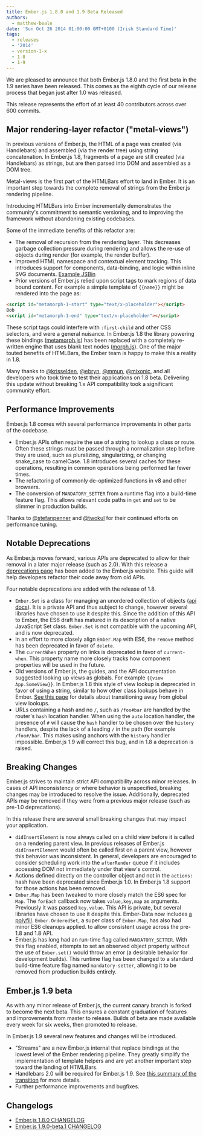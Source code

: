 ```yaml
---
title: Ember.js 1.8.0 and 1.9 Beta Released
authors:
  - matthew-beale
date: 'Sun Oct 26 2014 01:00:00 GMT+0100 (Irish Standard Time)'
tags:
  - releases
  - '2014'
  - version-1-x
  - 1-8
  - 1-9
---
```



We are pleased to announce that both Ember.js 1.8.0 and the first beta in the
1.9 series have been released. This comes as the eighth cycle of our release
process that began just after 1.0 was released.

This release represents the effort of at least 40 contributors across over 600 commits.

## Major rendering-layer refactor ("metal-views")

In previous versions of Ember.js, the HTML of a page was created (via
Handlebars) and assembled (via the render tree) using string concatenation. In
Ember.js 1.8, fragments of a page are still created (via Handlebars) as
strings, but are then parsed into DOM and assembled as a DOM tree.

Metal-views is the first part of the HTMLBars effort to land in Ember. It is
an important step towards the complete removal of strings from the Ember.js
rendering pipeline.

Introducing HTMLBars into Ember incrementally demonstrates the community's
commitment to semantic versioning, and to improving the framework without
abandoning existing codebases.

Some of the immediate benefits of this refactor are:

* The removal of recursion from the rendering layer. This decreases garbage
collection pressure during rendering and allows the re-use of objects during
render (for example, the render buffer).
* Improved HTML namespace and contextual element tracking. This introduces
support for components, data-binding, and logic within inline SVG documents.
[Example JSBin](http://jsbin.com/woxes/8/)
* Prior versions of Ember.js relied upon script tags to mark
regions of data bound content. For example a simple template of `{{name}}`
might be rendered into the page as:

```html
<script id="metamorph-1-start" type="text/x-placeholder"></script>
Bob
<script id="metamorph-1-end" type="text/x-placeholder"></script>
```

These script tags could interfere with `:first-child` and other CSS selectors,
and were a general nuisance. In Ember.js 1.8 the library powering these
bindings ([metamorph.js](https://github.com/tomhuda/metamorph.js/)) has been
replaced with a completely re-written engine that uses blank text nodes
([morph.js](https://github.com/tildeio/htmlbars/blob/master/packages/morph/lib/morph.js)). One of the major touted benefits of HTMLBars, the Ember team is
happy to make this a reality in 1.8.

Many thanks to [@krisselden](https://twitter.com/krisselden),
[@ebryn](https://twitter.com/ebryn), [@mmun](https://twitter.com/_mmun),
[@mixonic](https://twitter.com/mixonic), and all developers who took time to
test their applications on 1.8 beta. Delivering this update without breaking
1.x API compatibility took a significant community effort.

## Performance Improvements

Ember.js 1.8 comes with several performance improvements in other parts of the
codebase.

* Ember.js APIs often require the use of a string to lookup a class or route.
Often these strings must be passed through a normalization step before they are
used, such as pluralizing, singularizing, or changing snake\_case to camelCase.
1.8 introduces several caches for these operations, resulting in common
operations being performed far fewer times.
* The refactoring of commonly de-optimized functions in v8 and other browsers.
* The conversion of `MANDATORY_SETTER` from a runtime flag into a build-time
feature flag. This allows relevant code paths in `get` and `set` to be slimmer
in production builds.

Thanks to [@stefanpenner](https://twitter.com/stefanpenner/) and
[@twokul](https://twitter.com/twokul) for their continued efforts on
performance tuning.

## Notable Deprecations

As Ember.js moves forward, various APIs are deprecated to allow for their
removal in a later major release (such as 2.0). With this release a
[deprecations page](http://emberjs.com/deprecations/) has been added to
the Ember.js website. This guide will help developers refactor their code away
from old APIs.

Four notable deprecations are added with the release of 1.8.

* `Ember.Set` is a class for managing an unordered collection of objects ([api
docs](http://emberjs.com/api/classes/Ember.Set.html)). It is a private API and
thus subject to change, however several libraries have chosen to use it despite
this. Since the addition of this API to Ember, the ES6 draft has matured in its
description of a native JavaScript Set class. `Ember.Set` is not compatible
with the upcoming API, and is now deprecated.
* In an effort to more closely align `Ember.Map` with ES6, the `remove` method
has been deprecated in favor of `delete`.
* The `currentWhen` property on links is deprecated in favor of `current-when`.
This property name more closely tracks how component properties will be used in the
future.
* Old versions of Ember.js, the guides, and the API documentation suggested
looking up views as globals. For example `{{view App.SomeView}}`. In
Ember.js 1.8 this style of view lookup is deprecated in favor of using a
string, similar to how other class lookups behave in Ember. [See
this page](http://emberjs.com/deprecations/v1.x#toc_global-lookup-of-views)
for details about transitioning away from global view lookups.
* URLs containing a hash and no `/`, such as `/foo#bar` are handled by the
router's `hash` location handler. When using the `auto` location handler, the
presence of `#` will cause the `hash` handler to be chosen over the `history`
handlers, despite the lack of a leading `/` in the path (for example `/foo#/bar`.
This makes using anchors with the `history` handler impossible. Ember.js
1.9 will correct this bug, and in 1.8 a deprecation is raised.

## Breaking Changes

Ember.js strives to maintain strict API compatibility across minor releases.
In cases of API inconsistency or where behavior is unspecified, breaking changes
may be introduced to resolve the issue. Additionally, deprecated APIs may
be removed if they were from a previous major release (such as pre-1.0
deprecations).

In this release there are several small breaking changes that may impact your
application.

* `didInsertElement` is now always called on a child view before it is called
on a rendering parent view. In previous releases of Ember.js `didInsertElement`
would often be called first on a parent view, however this behavior was
inconsistent. In general, developers are encouraged
to consider scheduling work into the `afterRender` queue if it includes
accessing DOM not immediately under that view's control.
* Actions defined directly on the controller object
and not in the `actions:` hash have been deprecated since Ember.js 1.0. In
Ember.js 1.8 support for those actions has been removed.
* `Ember.Map` has been tweaked to more closely match the ES6 spec for `Map`. The
`forEach` callback now takes `value,key,map` as arguments. Previously it was passed
`key,value`. This API is private, but several libraries have chosen to use it
despite this. Ember-Data now includes [a polyfill](https://github.com/emberjs/data/blob/master/packages/ember-data/lib/system/map.js). `Ember.OrderedSet`, a super class of `Ember.Map`, has
also had minor ES6 cleanups applied.
to allow consistent usage across the pre-1.8 and 1.8 API.
* Ember.js has long had an run-time flag called `MANDATORY_SETTER`. With this
flag enabled, attempts to set an observed object property without the use of
`Ember.set()` would throw an error (a desirable behavior for development
builds). This runtime flag has been changed to a
standard build-time feature flag named `mandatory-setter`, allowing it to
be removed from production builds entirely.

## Ember.js 1.9 beta

As with any minor release of Ember.js, the current canary branch is forked
to become the next beta. This ensures a constant graduation of features and
improvements from master to release. Builds of beta are made available every
week for six weeks, then promoted to release.

In Ember.js 1.9 several new features and changes will be introduced.

* "Streams" are a new Ember.js internal that replace bindings at the lowest
level of the Ember rendering pipeline. They greatly simplify the implementation
of template helpers and are yet another important step toward the landing of
HTMLBars.
* Handlebars 2.0 will be required for Ember.js 1.9. See [this summary
of the transition](http://emberjs.com/blog/2014/10/16/handlebars-update.html)
for more details.
* Further performance improvements and bugfixes.

## Changelogs

+ [Ember.js 1.8.0 CHANGELOG](https://github.com/emberjs/ember.js/blob/v1.8.0/CHANGELOG.md)
+ [Ember.js 1.9.0-beta.1 CHANGELOG](https://github.com/emberjs/ember.js/blob/v1.9.0-beta.1/CHANGELOG.md)

